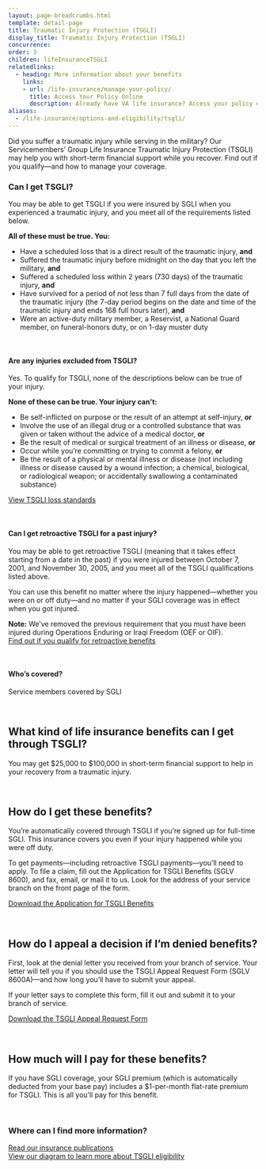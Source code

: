 ```yaml
---
layout: page-breadcrumbs.html
template: detail-page
title: Traumatic Injury Protection (TSGLI)
display_title: Traumatic Injury Protection (TSGLI)
concurrence: 
order: 3
children: lifeInsuranceTSGLI
relatedlinks:
  - heading: More information about your benefits
    links:
    - url: /life-insurance/manage-your-policy/
      title: Access Your Policy Online
      description: Already have VA life insurance? Access your policy online.
aliases:
  - /life-insurance/options-and-eligibility/tsgli/
---
```


<div class="va-introtext">

Did you suffer a traumatic injury while serving in the military? Our Servicemembers’ Group Life Insurance Traumatic Injury Protection (TSGLI) may help you with short-term financial support while you recover. Find out if you qualify—and how to manage your coverage.

</div>

<div class="feature">

### Can I get TSGLI? 

You may be able to get TSGLI if you were insured by SGLI when you experienced a traumatic injury, and you meet all of the requirements listed below.

**All of these must be true. You:**

- Have a scheduled loss that is a direct result of the traumatic injury, **and**
- Suffered the traumatic injury before midnight on the day that you left the military, **and**
- Suffered a scheduled loss within 2 years (730 days) of the traumatic injury, **and**
- Have survived for a period of not less than 7 full days from the date of the traumatic injury (the 7-day period begins on the date and time of the traumatic injury and ends 168 full hours later), **and**
- Were an active-duty military member, a Reservist, a National Guard member, on funeral-honors duty, or on 1-day muster duty

<br>

#### Are any injuries excluded from TSGLI? 

Yes. To qualify for TSGLI, none of the descriptions below can be true of your injury.

**None of these can be true. Your injury can't:**

- Be self-inflicted on purpose or the result of an attempt at self-injury, **or**
- Involve the use of an illegal drug or a controlled substance that was given or taken without the advice of a medical doctor, **or**
- Be the result of medical or surgical treatment of an illness or disease, **or**
- Occur while you’re committing or trying to commit a felony, **or**
- Be the result of a physical or mental illness or disease (not including illness or disease caused by a wound infection; a chemical, biological, or radiological weapon; or accidentally swallowing a contaminated substance)

[View TSGLI loss standards](https://www.benefits.va.gov/insurance/tsgli_schedule_Schedule.asp)

<br>

#### Can I get retroactive TSGLI for a past injury?

You may be able to get retroactive TSGLI (meaning that it takes effect starting from a date in the past) if you were injured between October 7, 2001, and November 30, 2005, and you meet all of the TSGLI qualifications listed above.

You can use this benefit no matter where the injury happened—whether you were on or off duty—and no matter if your SGLI coverage was in effect when you got injured. 

**Note:** We’ve removed the previous requirement that you must have been injured during Operations Enduring or Iraqi Freedom (OEF or OIF). <br>
[Find out if you qualify for retroactive benefits](https://www.benefits.va.gov/insurance/tsgli-claim-questionnaire.asp) 

<br>

#### Who’s covered?

Service members covered by SGLI

</div>

<br>

## What kind of life insurance benefits can I get through TSGLI?

You may get $25,000 to $100,000 in short-term financial support to help in your recovery from a traumatic injury.

<br>

## How do I get these benefits?

You’re automatically covered through TSGLI if you’re signed up for full-time SGLI. This insurance covers you even if your injury happened while you were off duty.

To get payments—including retroactive TSGLI payments—you’ll need to apply. To file a claim, fill out the Application for TSGLI Benefits (SGLV 8600), and fax, email, or mail it to us. Look for the address of your service branch on the front page of the form.<br>

[Download the Application for TSGLI Benefits](https://www.benefits.va.gov/INSURANCE/forms/SGLV_8600_ed2018-02.pdf)

<br>

## How do I appeal a decision if I’m denied benefits?

First, look at the denial letter you received from your branch of service. Your letter will tell you if you should use the TSGLI Appeal Request Form (SGLV 8600A)—and how long you’ll have to submit your appeal.

If your letter says to complete this form, fill it out and submit it to your branch of service.<br>

[Download the TSGLI Appeal Request Form](https://benefits.va.gov/INSURANCE/forms/SGLV_8600A_ed2017-01.pdf) 

<br>

## How much will I pay for these benefits? 

If you have SGLI coverage, your SGLI premium (which is automatically deducted from your base pay) includes a $1-per-month flat-rate premium for TSGLI. This is all you’ll pay for this benefit.

<br>

### Where can I find more information?

[Read our insurance publications](https://www.benefits.va.gov/INSURANCE/ins_publications.asp)<br>
[View our diagram to learn more about TSGLI eligibility](https://benefits.va.gov/benefits/infographics/pdfs/TSGLI.pdf)


